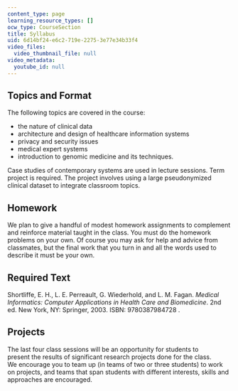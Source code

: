 ```yaml
---
content_type: page
learning_resource_types: []
ocw_type: CourseSection
title: Syllabus
uid: 6d14bf24-e6c2-719e-2275-3e77e34b33f4
video_files:
  video_thumbnail_file: null
video_metadata:
  youtube_id: null
---
```


Topics and Format
-----------------

The following topics are covered in the course:

*   the nature of clinical data
*   architecture and design of healthcare information systems
*   privacy and security issues
*   medical expert systems
*   introduction to genomic medicine and its techniques.

Case studies of contemporary systems are used in lecture sessions. Term project is required. The project involves using a large pseudonymized clinical dataset to integrate classroom topics.

Homework
--------

We plan to give a handful of modest homework assignments to complement and reinforce material taught in the class. You must do the homework problems on your own. Of course you may ask for help and advice from classmates, but the final work that you turn in and all the words used to describe it must be your own.

Required Text
-------------

Shortliffe, E. H., L. E. Perreault, G. Wiederhold, and L. M. Fagan. _Medical Informatics: Computer Applications in Health Care and Biomedicine_. 2nd ed. New York, NY: Springer, 2003. ISBN: 9780387984728 .

Projects
--------

The last four class sessions will be an opportunity for students to present the results of significant research projects done for the class. We encourage you to team up (in teams of two or three students) to work on projects, and teams that span students with different interests, skills and approaches are encouraged.